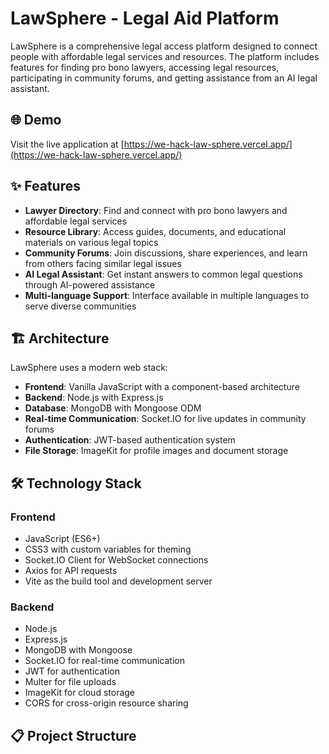 # LawSphere - Legal Aid Platform

LawSphere is a comprehensive legal access platform designed to connect people with affordable legal services and resources. The platform includes features for finding pro bono lawyers, accessing legal resources, participating in community forums, and getting assistance from an AI legal assistant.

## 🌐 Demo

Visit the live application at [https://we-hack-law-sphere.vercel.app/](https://we-hack-law-sphere.vercel.app/)

## ✨ Features

- **Lawyer Directory**: Find and connect with pro bono lawyers and affordable legal services
- **Resource Library**: Access guides, documents, and educational materials on various legal topics
- **Community Forums**: Join discussions, share experiences, and learn from others facing similar legal issues
- **AI Legal Assistant**: Get instant answers to common legal questions through AI-powered assistance
- **Multi-language Support**: Interface available in multiple languages to serve diverse communities

## 🏗️ Architecture

LawSphere uses a modern web stack:

- **Frontend**: Vanilla JavaScript with a component-based architecture
- **Backend**: Node.js with Express.js
- **Database**: MongoDB with Mongoose ODM
- **Real-time Communication**: Socket.IO for live updates in community forums
- **Authentication**: JWT-based authentication system
- **File Storage**: ImageKit for profile images and document storage

## 🛠️ Technology Stack

### Frontend

- JavaScript (ES6+)
- CSS3 with custom variables for theming
- Socket.IO Client for WebSocket connections
- Axios for API requests
- Vite as the build tool and development server

### Backend

- Node.js
- Express.js
- MongoDB with Mongoose
- Socket.IO for real-time communication
- JWT for authentication
- Multer for file uploads
- ImageKit for cloud storage
- CORS for cross-origin resource sharing

## 📋 Project Structure
